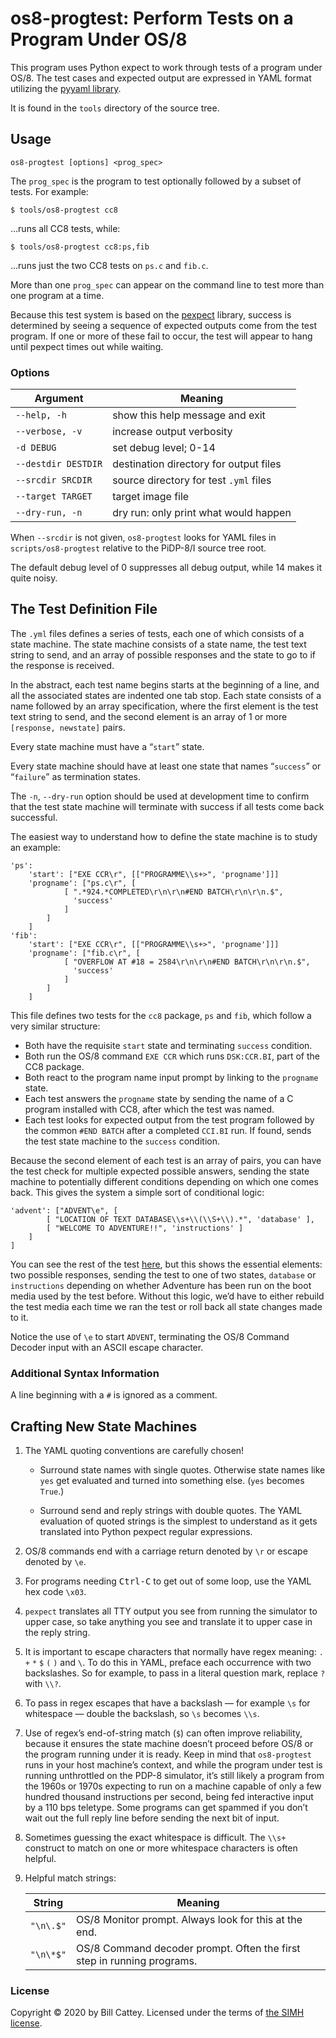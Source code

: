# os8-progtest: Perform Tests on a Program Under OS/8

This program uses Python expect to work through tests of a program
under OS/8.  The test cases and expected output are expressed in YAML format
utilizing the [pyyaml library][pyyaml].

It is found in the `tools` directory of the source tree.


## Usage

    os8-progtest [options] <prog_spec>

The `prog_spec` is the program to test optionally followed by a subset
of tests. For example:

    $ tools/os8-progtest cc8

…runs all CC8 tests, while:

    $ tools/os8-progtest cc8:ps,fib

…runs just the two CC8 tests on `ps.c` and `fib.c`.

More than one `prog_spec` can appear on the command line to test more than
one program at a time.

Because this test system is based on the [pexpect] library, success is
determined by seeing a sequence of expected outputs come from the test
program. If one or more of these fail to occur, the test will appear to
hang until pexpect times out while waiting.

[pexpect]: https://pexpect.readthedocs.io/en/stable/



### Options

| Argument             | Meaning
| -------------------- | ----------------------------------------------
| `--help, -h`         | show this help message and exit
| `--verbose, -v`      | increase output verbosity
| `-d DEBUG`           | set debug level; 0-14
| `--destdir DESTDIR`  | destination directory for output files
| `--srcdir SRCDIR`    | source directory for test `.yml` files
| `--target TARGET`    | target image file
| `--dry-run, -n`      | dry run: only print what would happen

When `--srcdir` is not given, `os8-progtest` looks for YAML files in
`scripts/os8-progtest` relative to the PiDP-8/I source tree root.

The default debug level of 0 suppresses all debug output, while 14 makes
it quite noisy.


## The Test Definition File

The `.yml` files defines a series of tests, each one of which consists of
a state machine.  The state machine consists of a state name, the
test text string to send, and an array of possible responses and the
state to go to if the response is received.

In the abstract, each test name begins starts at the beginning of a line,
and all the associated states are indented one tab stop.
Each state consists of a name followed by an array specification,
where the first element is the test text string to send, and the
second element is an array of 1 or more `[response, newstate]` pairs.

Every state machine must have a “`start`” state.

Every state machine should have at least one state that names “`success`” or
“`failure`” as termination states.

The `-n`, `--dry-run` option should be used at development time to
confirm that the test state machine will terminate with success if all
tests come back successful.

The easiest way to understand how to define the state machine is to
study an example:

    'ps':
        'start': ["EXE CCR\r", [["PROGRAMME\\s+>", 'progname']]]
        'progname': ["ps.c\r", [
                [ ".*924.*COMPLETED\r\n\r\n#END BATCH\r\n\r\n.$",
                  'success'
                ]
            ]
        ]
    'fib':
        'start': ["EXE CCR\r", [["PROGRAMME\\s+>", 'progname']]]
        'progname': ["fib.c\r", [
                [ "OVERFLOW AT #18 = 2584\r\n\r\n#END BATCH\r\n\r\n.$",
                  'success'
                ]
            ]
        ]

This file defines two tests for the `cc8` package, `ps` and `fib`, which
follow a very similar structure:

 * Both have the requisite `start` state and terminating `success` condition.
 * Both run the OS/8 command `EXE CCR` which runs `DSK:CCR.BI`,
   part of the CC8 package.
 * Both react to the program name input prompt by linking to the `progname` state.
 * Each test answers the `progname` state by sending the name of a C
   program installed with CC8, after which the test was named.
 * Each test looks for expected output from the test program followed by
   the common `#END BATCH` after a completed `CCI.BI` run. If found,
   sends the test state machine to the `success` condition.

Because the second element of each test is an array of pairs, you can
have the test check for multiple expected possible answers, sending the
state machine to potentially different conditions depending on which one
comes back. This gives the system a simple sort of conditional logic:

    'advent': ["ADVENT\e", [
            [ "LOCATION OF TEXT DATABASE\\s+\\(\\S+\\).*", 'database' ],
            [ "WELCOME TO ADVENTURE!!", 'instructions' ]
        ]
    ]

You can see the rest of the test [here][ayml], but this shows the
essential elements: two possible responses, sending the test to one of
two states, `database` or `instructions` depending on whether Adventure
has been run on the boot media used by the test before. Without this
logic, we’d have to either rebuild the test media each time we ran the
test or roll back all state changes made to it.

Notice the use of `\e` to start `ADVENT`, terminating the OS/8 Command Decoder
input with an ASCII escape character.

[ayml]: /file/scripts/os8-progtest/advent.yml


### Additional Syntax Information

A line beginning with a `#` is ignored as a comment.


## Crafting New State Machines

1. The YAML quoting conventions are carefully chosen!

    *   Surround state names with single quotes.  Otherwise state names
        like `yes` get evaluated and turned into something else. (`yes`
        becomes `True`.)

    *   Surround send and reply strings with double quotes. The YAML
        evaluation of quoted strings is the simplest to understand as it
        gets translated into Python pexpect regular expressions.

2.  OS/8 commands end with a carriage return denoted by `\r` or escape
    denoted by `\e`.

3.  For programs needing <kbd>Ctrl-C</kbd> to get out of some loop, use
    the YAML hex code `\x03`.

4.  `pexpect` translates all TTY output you see from running the
    simulator to upper case, so take anything you see and translate it
    to upper case in the reply string.

5.  It is important to escape characters that normally have regex
    meaning: `.` `+` `*` `$` `(` `)` and `\`.  To do this in YAML,
    preface each occurrence with two backslashes. So for example, to
    pass in a literal question mark, replace `?` with `\\?`.

6.  To pass in regex escapes that have a backslash — for example `\s`
    for whitespace — double the backslash, so `\s` becomes `\\s`.

7.  Use of regex’s end-of-string match (`$`) can often improve
    reliability, because it ensures the state machine doesn’t proceed
    before OS/8 or the program running under it is ready. Keep in mind
    that `os8-progtest` runs in your host machine’s context, and while
    the program under test is running unthrottled on the PDP-8
    simulator, it’s still likely a program from the 1960s or 1970s
    expecting to run on a machine capable of only a few hundred thousand
    instructions per second, being fed interactive input by a 110 bps
    teletype. Some programs can get spammed if you don’t wait out the
    full reply line before sending the next bit of input.

9.  Sometimes guessing the exact whitespace is difficult.  The `\\s+`
    construct to match on one or more whitespace characters is often
    helpful.

9.  Helpful match strings:

    String     |  Meaning
    ---------- | -----------------
    `"\n\.$"`  | OS/8 Monitor prompt.  Always look for this at the end.
    `"\n\*$"`  | OS/8 Command decoder prompt.  Often the first step in running programs.


[pyyaml]: https://pyyaml.org/wiki/PyYAMLDocumentation

### <a id="license"></a>License

Copyright © 2020 by Bill Cattey. Licensed under the terms of [the SIMH license][sl].

[sl]: https://tangentsoft.com/pidp8i/doc/trunk/SIMH-LICENSE.md
